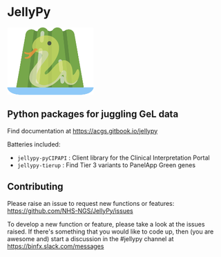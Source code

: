 # JellyPy

![jellypy_logo](assets/jellypy_logo_v2.png)

## Python packages for juggling GeL data

Find documentation at https://acgs.gitbook.io/jellypy

Batteries included:

* `jellypy-pyCIPAPI` : Client library for the Clinical Interpretation Portal
* `jellypy-tierup` : Find Tier 3 variants to PanelApp Green genes

## Contributing

Please raise an issue to request new functions or features: https://github.com/NHS-NGS/JellyPy/issues

To develop a new function or feature, please take a look at the issues raised. If there's something that you would like to code up, then (you are awesome and) start a discussion in the #jellypy channel at https://binfx.slack.com/messages